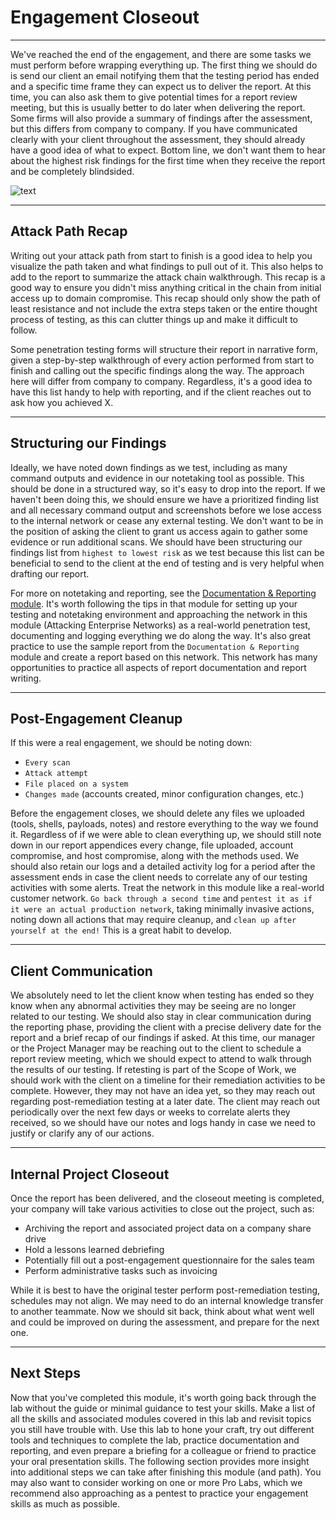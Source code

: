 # Engagement Closeout

---

We've reached the end of the engagement, and there are some tasks we must perform before wrapping everything up. The first thing we should do is send our client an email notifying them that the testing period has ended and a specific time frame they can expect us to deliver the report. At this time, you can also ask them to give potential times for a report review meeting, but this is usually better to do later when delivering the report. Some firms will also provide a summary of findings after the assessment, but this differs from company to company. If you have communicated clearly with your client throughout the assessment, they should already have a good idea of what to expect. Bottom line, we don't want them to hear about the highest risk findings for the first time when they receive the report and be completely blindsided.

![text](https://academy.hackthebox.com/storage/modules/163/end_testing.png)

---

## Attack Path Recap

Writing out your attack path from start to finish is a good idea to help you visualize the path taken and what findings to pull out of it. This also helps to add to the report to summarize the attack chain walkthrough. This recap is a good way to ensure you didn't miss anything critical in the chain from initial access up to domain compromise. This recap should only show the path of least resistance and not include the extra steps taken or the entire thought process of testing, as this can clutter things up and make it difficult to follow.

Some penetration testing forms will structure their report in narrative form, given a step-by-step walkthrough of every action performed from start to finish and calling out the specific findings along the way. The approach here will differ from company to company. Regardless, it's a good idea to have this list handy to help with reporting, and if the client reaches out to ask how you achieved X.

---

## Structuring our Findings

Ideally, we have noted down findings as we test, including as many command outputs and evidence in our notetaking tool as possible. This should be done in a structured way, so it's easy to drop into the report. If we haven't been doing this, we should ensure we have a prioritized finding list and all necessary command output and screenshots before we lose access to the internal network or cease any external testing. We don't want to be in the position of asking the client to grant us access again to gather some evidence or run additional scans. We should have been structuring our findings list from `highest to lowest risk` as we test because this list can be beneficial to send to the client at the end of testing and is very helpful when drafting our report.

For more on notetaking and reporting, see the [Documentation & Reporting module](https://academy.hackthebox.com/module/162/section/1533). It's worth following the tips in that module for setting up your testing and notetaking environment and approaching the network in this module (Attacking Enterprise Networks) as a real-world penetration test, documenting and logging everything we do along the way. It's also great practice to use the sample report from the `Documentation & Reporting` module and create a report based on this network. This network has many opportunities to practice all aspects of report documentation and report writing.

---

## Post-Engagement Cleanup

If this were a real engagement, we should be noting down:

- `Every scan`
- `Attack attempt`
- `File placed on a system`
- `Changes made` (accounts created, minor configuration changes, etc.)

Before the engagement closes, we should delete any files we uploaded (tools, shells, payloads, notes) and restore everything to the way we found it. Regardless of if we were able to clean everything up, we should still note down in our report appendices every change, file uploaded, account compromise, and host compromise, along with the methods used. We should also retain our logs and a detailed activity log for a period after the assessment ends in case the client needs to correlate any of our testing activities with some alerts. Treat the network in this module like a real-world customer network. `Go back through a second time` and `pentest it as if it were an actual production network`, taking minimally invasive actions, noting down all actions that may require cleanup, and `clean up after yourself at the end!` This is a great habit to develop.

---

## Client Communication

We absolutely need to let the client know when testing has ended so they know when any abnormal activities they may be seeing are no longer related to our testing. We should also stay in clear communication during the reporting phase, providing the client with a precise delivery date for the report and a brief recap of our findings if asked. At this time, our manager or the Project Manager may be reaching out to the client to schedule a report review meeting, which we should expect to attend to walk through the results of our testing. If retesting is part of the Scope of Work, we should work with the client on a timeline for their remediation activities to be complete. However, they may not have an idea yet, so they may reach out regarding post-remediation testing at a later date. The client may reach out periodically over the next few days or weeks to correlate alerts they received, so we should have our notes and logs handy in case we need to justify or clarify any of our actions.

---

## Internal Project Closeout

Once the report has been delivered, and the closeout meeting is completed, your company will take various activities to close out the project, such as:

- Archiving the report and associated project data on a company share drive
- Hold a lessons learned debriefing
- Potentially fill out a post-engagement questionnaire for the sales team
- Perform administrative tasks such as invoicing

While it is best to have the original tester perform post-remediation testing, schedules may not align. We may need to do an internal knowledge transfer to another teammate. Now we should sit back, think about what went well and could be improved on during the assessment, and prepare for the next one.

---

## Next Steps

Now that you've completed this module, it's worth going back through the lab without the guide or minimal guidance to test your skills. Make a list of all the skills and associated modules covered in this lab and revisit topics you still have trouble with. Use this lab to hone your craft, try out different tools and techniques to complete the lab, practice documentation and reporting, and even prepare a briefing for a colleague or friend to practice your oral presentation skills. The following section provides more insight into additional steps we can take after finishing this module (and path). You may also want to consider working on one or more Pro Labs, which we recommend also approaching as a pentest to practice your engagement skills as much as possible.